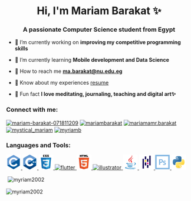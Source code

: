 <h1 align="center">Hi, I'm Mariam Barakat ✨</h1>  
<h3 align="center">A passionate Computer Science student from Egypt</h3>  
  
- 🌼 I’m currently working on **improving my competitive programming skills**  
  
- 🌼 I’m currently learning **Mobile development and Data Science**  
  
- 🌼 How to reach me **ma.barakat@nu.edu.eg**  
  
- 🌼 Know about my experiences [resume](https://docs.google.com/document/d/1ewLjecuVmxvANokyU79arSDwXBNeAo_Q/edit?usp=sharing&ouid=112194630695210649845&rtpof=true&sd=true)  
  
- 🌼 Fun fact **I love meditating, journaling, teaching and digital art✨**  
  
<h3 align="left">Connect with me:</h3>  
<p align="left">  
<a href="https://linkedin.com/in/mariam-barakat-071811209" target="blank"><img align="center" src="https://raw.githubusercontent.com/rahuldkjain/github-profile-readme-generator/master/src/images/icons/Social/linked-in-alt.svg" alt="mariam-barakat-071811209" height="30" width="40" /></a>  
<a href="https://kaggle.com/mariambarakat" target="blank"><img align="center" src="https://raw.githubusercontent.com/rahuldkjain/github-profile-readme-generator/master/src/images/icons/Social/kaggle.svg" alt="mariambarakat" height="30" width="40" /></a>  
<a href="https://fb.com/mariamamr.barakat" target="blank"><img align="center" src="https://raw.githubusercontent.com/rahuldkjain/github-profile-readme-generator/master/src/images/icons/Social/facebook.svg" alt="mariamamr.barakat" height="30" width="40" /></a>  
<a href="https://instagram.com/mystical_mariam" target="blank"><img align="center" src="https://raw.githubusercontent.com/rahuldkjain/github-profile-readme-generator/master/src/images/icons/Social/instagram.svg" alt="mystical_mariam" height="30" width="40" /></a>  
<a href="https://codeforces.com/profile/myriamb" target="blank"><img align="center" src="https://raw.githubusercontent.com/rahuldkjain/github-profile-readme-generator/master/src/images/icons/Social/codeforces.svg" alt="myriamb" height="30" width="40" /></a>  
</p>  
  
<h3 align="left">Languages and Tools:</h3>  
<p align="left"> <a href="https://www.cprogramming.com/" target="_blank" rel="noreferrer"> <img src="https://raw.githubusercontent.com/devicons/devicon/master/icons/c/c-original.svg" alt="c" width="40" height="40"/> </a> <a href="https://www.w3schools.com/cpp/" target="_blank" rel="noreferrer"> <img src="https://raw.githubusercontent.com/devicons/devicon/master/icons/cplusplus/cplusplus-original.svg" alt="cplusplus" width="40" height="40"/> </a> <a href="https://www.w3schools.com/css/" target="_blank" rel="noreferrer"> <img src="https://raw.githubusercontent.com/devicons/devicon/master/icons/css3/css3-original-wordmark.svg" alt="css3" width="40" height="40"/> </a> <a href="https://flutter.dev" target="_blank" rel="noreferrer"> <img src="https://www.vectorlogo.zone/logos/flutterio/flutterio-icon.svg" alt="flutter" width="40" height="40"/> </a> <a href="https://www.w3.org/html/" target="_blank" rel="noreferrer"> <img src="https://raw.githubusercontent.com/devicons/devicon/master/icons/html5/html5-original-wordmark.svg" alt="html5" width="40" height="40"/> </a> <a href="https://www.adobe.com/in/products/illustrator.html" target="_blank" rel="noreferrer"> <img src="https://www.vectorlogo.zone/logos/adobe_illustrator/adobe_illustrator-icon.svg" alt="illustrator" width="40" height="40"/> </a> <a href="https://www.java.com" target="_blank" rel="noreferrer"> <img src="https://raw.githubusercontent.com/devicons/devicon/master/icons/java/java-original.svg" alt="java" width="40" height="40"/> </a> <a href="https://pandas.pydata.org/" target="_blank" rel="noreferrer"> <img src="https://raw.githubusercontent.com/devicons/devicon/2ae2a900d2f041da66e950e4d48052658d850630/icons/pandas/pandas-original.svg" alt="pandas" width="40" height="40"/> </a> <a href="https://www.photoshop.com/en" target="_blank" rel="noreferrer"> <img src="https://raw.githubusercontent.com/devicons/devicon/master/icons/photoshop/photoshop-line.svg" alt="photoshop" width="40" height="40"/> </a> <a href="https://www.python.org" target="_blank" rel="noreferrer"> <img src="https://raw.githubusercontent.com/devicons/devicon/master/icons/python/python-original.svg" alt="python" width="40" height="40"/> </a> </p>  
  
<p>&nbsp;<img align="center" src="https://github-readme-stats.vercel.app/api?username=myriam2002&show_icons=true&locale=en" alt="myriam2002" /></p>  
  
<p><img align="center" src="https://github-readme-streak-stats.herokuapp.com/?user=myriam2002&" alt="myriam2002" /></p>
